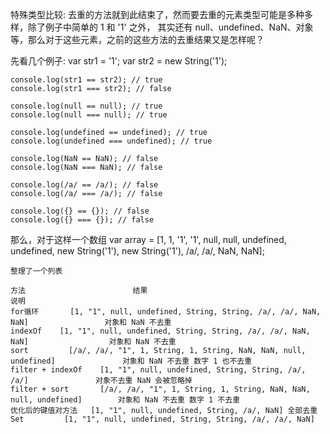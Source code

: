 特殊类型比较:
  去重的方法就到此结束了，然而要去重的元素类型可能是多种多样，除了例子中简单的 1 和 '1' 之外，
  其实还有 null、undefined、NaN、对象等，那么对于这些元素，之前的这些方法的去重结果又是怎样呢？

先看几个例子:
    var str1 = '1';
    var str2 = new String('1');

    console.log(str1 == str2); // true
    console.log(str1 === str2); // false

    console.log(null == null); // true
    console.log(null === null); // true

    console.log(undefined == undefined); // true
    console.log(undefined === undefined); // true

    console.log(NaN == NaN); // false
    console.log(NaN === NaN); // false

    console.log(/a/ == /a/); // false
    console.log(/a/ === /a/); // false

    console.log({} == {}); // false
    console.log({} === {}); // false

那么，对于这样一个数组
    var array = [1, 1, '1', '1', null, null, undefined, undefined, new String('1'), new String('1'), /a/, /a/, NaN, NaN];


    整理了一个列表
    
    方法	                      结果	                                                              说明
    for循环	    [1, "1", null, undefined, String, String, /a/, /a/, NaN, NaN]	              对象和 NaN 不去重
    indexOf    [1, "1", null, undefined, String, String, /a/, /a/, NaN, NaN]	              对象和 NaN 不去重
    sort	     [/a/, /a/, "1", 1, String, 1, String, NaN, NaN, null, undefined]	            对象和 NaN 不去重 数字 1 也不去重
    filter + indexOf	[1, "1", null, undefined, String, String, /a/, /a/]	              对象不去重 NaN 会被忽略掉
    filter + sort	    [/a/, /a/, "1", 1, String, 1, String, NaN, NaN, null, undefined]    	对象和 NaN 不去重 数字 1 不去重
    优化后的键值对方法	[1, "1", null, undefined, String, /a/, NaN]	全部去重
    Set	        [1, "1", null, undefined, String, String, /a/, /a/, NaN]